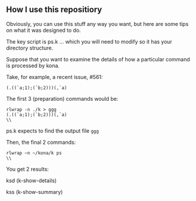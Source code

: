 

How I use this repositiory
-----------

Obviously, you can use this stuff any way you want, but here are some tips on what it was designed to do.

The key script is ps.k ...  which you will need to modify so it has your directory structure.

Suppose that you want to examine the details of how a particular command is processed by kona.

Take, for example, a recent issue, #561:
```
(.((`a;1);(`b;2)))(,`a)
```
The first 3 (preparation) commands would be:
```
rlwrap -n ./k > ggg
(.((`a;1);(`b;2)))(,`a)
\\
```
ps.k expects to find the output file ```ggg```

Then, the final 2 commands:
```
rlwrap ~n ~/kona/k ps
\\
```
You get 2 results:

ksd	(k-show-details)

kss	(k-show-summary)




